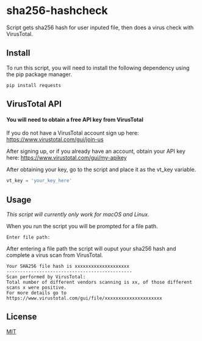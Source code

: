 
# sha256-hashcheck

Script gets sha256 hash for user inputed file, then does a virus check with VirusTotal.



## Install

To run this script, you will need to install the following dependency using the pip package manager.

`pip install requests`


## VirusTotal API

#### You will need to obtain a free API key from VirusTotal
If you do not have a VirusTotal account sign up here: https://www.virustotal.com/gui/join-us

After signing up, or if you already have an account, obtain your API key here: https://www.virustotal.com/gui/my-apikey

After obtaining your key, go to the script and place it as the vt_key variable.
```python
vt_key = 'your_key_here'
```



## Usage
*This script will currently only work for macOS and Linux.*

When you run the script you will be prompted for a file path.
```
Enter file path:
```

After entering a file path the script will ouput your sha256 hash and complete a virus scan from VirusTotal.

```
Your SHA256 file hash is xxxxxxxxxxxxxxxxxxxx
----------------------------------------------
Scan performed by VirusTotal:
Total number of different vendors scanning is xx, of those different scans x were positive.
For more details go to https://www.virustotal.com/gui/file/xxxxxxxxxxxxxxxxxxxxx
```
## License

[MIT](https://choosealicense.com/licenses/mit/)

